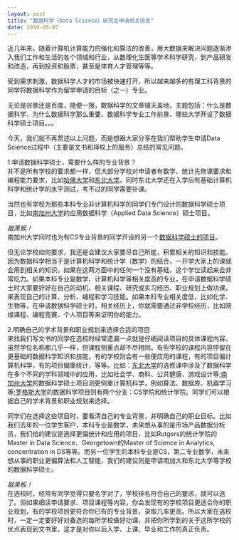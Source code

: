 ```yaml
---
layout: post
title: "数据科学（Data Science）研究生申请相关信息"
date: 2019-05-07
---
```


近几年来，随着计算机计算能力的强化和算法的改善，用大数据来解决问题逐渐渗入我们工作和生活的各个领域和行业，从数理化生医等学术科学研究，到产品研发和改造，再到投资和股票，甚至是体育人才管理等等。

受到需求刺激，数据科学人才的市场被快速打开，所以越来越多的有理工科背景的同学将数据科学作为留学申请的目标（之一）专业。

无论是谷歌还是百度，随便一搜，数据科学的文章铺天盖地，主题包括：什么是数据科学、为什么数据科学那么重要、数据科学专业工作前景、哪些大学开设了数据科学硕士项目。。。

今天，我们就不再赘述以上问题，而是想跟大家分享在我们帮助学生申请Data Science过程中（主要是文书和择校上的服务）总结的常见问题。

1.申请数据科学硕士，需要什么样的专业背景？  
并不是所有学校的要求都一样，但大部分学校对申请者有数学、统计先修课要求和编程能力要求，比如[哈佛大学](https://www.seas.harvard.edu/programs/graduate/applied-computation/master-of-science-in-data-science/data-science-faqs)和[东北大学](https://www.khoury.northeastern.edu/program/data-science-ms/)。同时东北大学还在入学后有基础计算机科学和统计学的水平测试，考不过的同学需要补课。

当然也有学校为那些本科专业非计算机科学的同学们专门设计的数据科学硕士项目，比如[南加州大学](https://viterbigradadmission.usc.edu/programs/masters/msprograms/informatics/ms-applied-data-science/)的应用数据科学（Applied Data Science）硕士项目。

*敲黑板！*  
南加州大学同时也为有CS专业背景的同学开设的另一个[数据科学硕士的项目](https://www.cs.usc.edu/academic-programs/masters/data-science/)。

但无论学校如何要求，我还是会建议大家要尽自己所能，积累相关的知识和技能。因为数据科学相当于是计算机科学和统计学（数学）的结合，一开学大家上的课就会用到相关的知识。如果在这两方面中的任何一个没有基础，这个学位读起来会非常吃力。如果本科专业是数学、计算机科学等相关度高的专业，在申请数据科学硕士时大家要好好在自己的动机、相关课程、研究或实习经历、职业规划上做功课，来表现自己的计算、分析、编程和学习技能。如果本科专业相关度低，比如化学、生物等，在申请数据科学硕士时，相关经历上，你就需要通过非学校经历，比如网络课程、编程竞赛、个人项目等来证明你的能力。

2.明确自己的学术背景和职业规划来选择合适的项目  
来找我们写文书的同学在选校时经常遗漏一点就是仔细阅读项目的具体课程内容。虽然学位名称都几乎一样，但课程侧重点却不尽相同。有些学校的课程内容停留在更基础的数据科学知识和技能，有的学校则会有一些便应用的课程，有的项目偏计算机科学，有的项目偏重统计，等等。比如：[东北大学](http://catalog.northeastern.edu/graduate/computer-information-science/computer-science/data-science-ms/?#programrequirementstext)的选修课中涉及了数据科学在多个不同的学科领域中的应用，比如社会学、商科、公共健康、游戏设计等;[南加州大学](https://www.cs.usc.edu/academic-programs/masters/data-science/)的数据科学硕士项目测更侧重计算机科学，例如算法、数据库、机器学习等;[罗格斯大学](https://sas.rutgers.edu/m-s-in-data-science)的数据科学项目则有两个分支：CS学院和统计学院。同学们可以根据自己的学术背景和职业规划来选择。

同学们在选择这些项目时，要看清自己的专业背景，并明确自己的职业目标。比如我们去年的一位学生客户，本科专业是数学，未来想从事的是市场产品数据分析员，我们给的建议是选择更偏统计和应用的项目，比如Rutgers的统计学院的Master in Data Science、Georgetown的Master of Science in Analytics, concentration in DS等等。而另一位学生的本科专业是CS，第二专业数学，未来想从事的职业更偏算法和人工智能，我们的建议则是申请南加大和东北大学等学校的数据科学硕士。

*敲黑板！*  
在选校时，经常有同学觉得只要名字对了，学校排名符合自己的要求，就可以选了。但如果细读申请要求、项目课程等内容，你会发现有的学校项目更适合你的职业规划，有的学校项目更符合你已有的专业背景，录取几率更高。所以大家在选校时，一定一定要好好对备选的每所学校做好功课，并把你所学到的关于这所学校的优点表现到文书里，这才是对你以后入学、上课、毕业和工作的真正负责。
